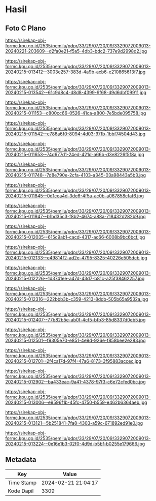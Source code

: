 # Hasil

## Foto C Plano

https://sirekap-obj-formc.kpu.go.id/2535/pemilu/pdpr/33/29/07/20/09/3329072009013-20240221-203609--d2fa0e21-f5a5-4db3-bdc2-737e9d2998d2.jpg

https://sirekap-obj-formc.kpu.go.id/2535/pemilu/pdpr/33/29/07/20/09/3329072009013-20240215-013412--3003e257-383d-4a9b-acb6-e210865613f7.jpg

https://sirekap-obj-formc.kpu.go.id/2535/pemilu/pdpr/33/29/07/20/09/3329072009013-20240215-013542--61c9d8c4-d8d8-4399-9f68-d9d6dbf09911.jpg

https://sirekap-obj-formc.kpu.go.id/2535/pemilu/pdpr/33/29/07/20/09/3329072009013-20240215-011153--c800cc66-0526-41ca-a800-7e5bde095758.jpg

https://sirekap-obj-formc.kpu.go.id/2535/pemilu/pdpr/33/29/07/20/09/3329072009013-20240215-011542--e786a6f0-8094-4d03-97fb-1bbf74504d43.jpg

https://sirekap-obj-formc.kpu.go.id/2535/pemilu/pdpr/33/29/07/20/09/3329072009013-20240215-011653--74d677d1-24ed-421d-a66b-d3e8226f5f8a.jpg

https://sirekap-obj-formc.kpu.go.id/2535/pemilu/pdpr/33/29/07/20/09/3329072009013-20240215-011748--7d8e790e-2cfa-4103-a345-03a98443a5b3.jpg

https://sirekap-obj-formc.kpu.go.id/2535/pemilu/pdpr/33/29/07/20/09/3329072009013-20240215-011845--0d1cea4d-3de6-4f5a-ac0b-a067858cfaf6.jpg

https://sirekap-obj-formc.kpu.go.id/2535/pemilu/pdpr/33/29/07/20/09/3329072009013-20240215-011947--b1bd35c3-f8b2-4674-a88a-718432d282b9.jpg

https://sirekap-obj-formc.kpu.go.id/2535/pemilu/pdpr/33/29/07/20/09/3329072009013-20240215-012035--615c9ab1-cacd-4317-ac66-6008b9bc6bcf.jpg

https://sirekap-obj-formc.kpu.go.id/2535/pemilu/pdpr/33/29/07/20/09/3329072009013-20240215-012133--e49814f2-ad2e-4795-8325-40226e505dcb.jpg

https://sirekap-obj-formc.kpu.go.id/2535/pemilu/pdpr/33/29/07/20/09/3329072009013-20240215-012226--1d3741ee-a47d-43d7-b81c-a25f38462257.jpg

https://sirekap-obj-formc.kpu.go.id/2535/pemilu/pdpr/33/29/07/20/09/3329072009013-20240215-012316--222bbb3b-c359-4213-8ddb-505b65a9532a.jpg

https://sirekap-obj-formc.kpu.go.id/2535/pemilu/pdpr/33/29/07/20/09/3329072009013-20240215-012407--77b82b5e-ab0f-4cf5-bfb3-85d8337d0eb5.jpg

https://sirekap-obj-formc.kpu.go.id/2535/pemilu/pdpr/33/29/07/20/09/3329072009013-20240215-012501--f9305e70-e851-4e9d-926e-f858bee2e283.jpg

https://sirekap-obj-formc.kpu.go.id/2535/pemilu/pdpr/33/29/07/20/09/3329072009013-20240215-012701--2f4ca17d-97f4-47a6-8173-3f95883accec.jpg

https://sirekap-obj-formc.kpu.go.id/2535/pemilu/pdpr/33/29/07/20/09/3329072009013-20240215-012902--ba433eac-9a41-4378-97f3-c6e72cfed0bc.jpg

https://sirekap-obj-formc.kpu.go.id/2535/pemilu/pdpr/33/29/07/20/09/3329072009013-20240215-013006--e9596f1b-45fc-4750-b559-e462b6364aeb.jpg

https://sirekap-obj-formc.kpu.go.id/2535/pemilu/pdpr/33/29/07/20/09/3329072009013-20240215-013121--5b251841-7fa8-4303-a59c-671892ed91e0.jpg

https://sirekap-obj-formc.kpu.go.id/2535/pemilu/pdpr/33/29/07/20/09/3329072009013-20240215-013224--0e16e1b3-02f0-4d9d-b5bf-b0255e179666.jpg


## Metadata

| Key        | Value               |
| ---------- | ------------------- |
| Time Stamp | 2024-02-21 21:04:17 |
| Kode Dapil | 3309                |




